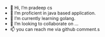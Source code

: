 - 👋 Hi, I’m pradeep cs
- 👀 I’m proficient in java based application.
- 🌱 I’m currently learning golang.
- 💞️ I’m looking to collaborate on ...
- 📫 you can reach me via github comment.s

<!---
pradeep2Tech/pradeep2Tech is a ✨ special ✨ repository because its `README.md` (this file) appears on your GitHub profile.
You can click the Preview link to take a look at your changes.
--->
